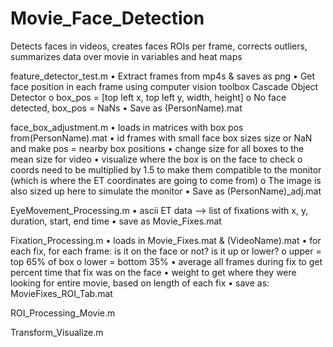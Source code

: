 # Movie_Face_Detection
Detects faces in videos, creates faces ROIs per frame, corrects outliers, summarizes data over movie in variables and heat maps

feature_detector_test.m
•	Extract frames from mp4s & saves as png
•	Get face position in each frame using computer vision toolbox Cascade Object Detector
o	box_pos = [top left x, top left y, width, height]
o	No face detected, box_pos = NaNs
•	Save as (PersonName).mat

face_box_adjustment.m
•	loads in matrices with box pos  from(PersonName).mat
•	id frames with small face box sizes size or NaN and make pos = nearby box positions
•	change size for all boxes to the mean size for video
•	visualize where the box is on the face to check
o	coords need to be multiplied by 1.5 to make them compatible to the monitor (which is where the ET coordinates are going to come from)
o	The image is also sized up here to simulate the monitor
•	Save as (PersonName)_adj.mat

EyeMovement_Processing.m
•	ascii ET data --> list of fixations with x, y, duration, start, end time
•	save as Movie_Fixes.mat

Fixation_Processing.m
•	loads in Movie_Fixes.mat & (VideoName).mat
•	for each fix, for each frame: is it on the face or not? is it up or lower?
o	upper = top 65% of box
o	lower = bottom 35%
•	average all frames during fix to get percent time that fix was on the face
•	weight to get where they were looking for entire movie, based on length of each fix
•	save as: MovieFixes_ROI_Tab.mat

ROI_Processing_Movie.m


Transform_Visualize.m
